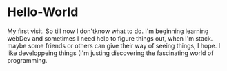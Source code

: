 # Hello-World
My first visit. So till now I don'tknow what to do.
I'm beginning learning webDev and sometimes I need help to figure things out, when I'm stack.
maybe some friends or others can give their way of seeing things, I hope.
I like developpeing things (I'm justing discovering the fascinating world of programming.

